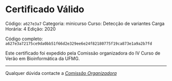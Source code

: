 # Certificado Válido

Código: `a627e3a7`
Categoria: minicurso
Curso: Detecção de variantes
Carga Horária: 4
Edição: 2020


Código completo: `a627e3a72175ce9da0bb51f66d2e329ee6e24f82180775f19ca873e1a9a2b7fd`


Este certificado foi expedido pela Comissão organizadora do IV Curso de Verão em Bioinformática da UFMG.

----

Qualquer dúvida contacte a [_Comissão Organizadora_](<mailto:cursobioinfoufmg@gmail.com$subject=[Certificados]>)

